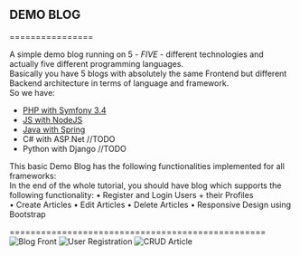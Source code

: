 ## DEMO BLOG
================

A simple demo blog running on 5 - *FIVE* - different technologies and actually five different programming languages.   
Basically you have 5 blogs with absolutely the same Frontend but different Backend architecture in terms of language and framework.  
So we have:  
* [PHP with Symfony 3.4](https://github.com/fingerman/softwareTechnologies/tree/master/php-mvc-symfony/blog-symfony)
* [JS with NodeJS](https://github.com/fingerman/softwareTechnologies/tree/master/express/blog-nodejs) 
* [Java with Spring](https://github.com/fingerman/softwareTechnologies/tree/master/java-springboot/blog-java)
* C# with ASP.Net //TODO  
* Python with Django //TODO


This basic Demo Blog has the following functionalities implemented for all frameworks:  
In the end of the whole tutorial, you should have blog which supports the following functionality:
•	Register and Login Users + their Profiles  
•	Create Articles
•	Edit Articles
•	Delete Articles
•	Responsive Design using Bootstrap
  
=================================================
![Blog Front](https://github.com/fingerman/softwareTechnologies/tree/master/blog-photos/blog-front.png)
![User Registration](https://github.com/fingerman/softwareTechnologies/tree/master/blog-photos/register.png)
![CRUD Article](https://github.com/fingerman/softwareTechnologies/tree/master/blog-photos/blog-crud.png)




